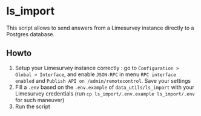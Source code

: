 # ls_import
This script allows to send answers from a Limesurvey instance directly to a Postgres database.

## Howto
1. Setup your Limesurvey instance correctly : go to `Configuration > Global > Interface`, and enable `JSON-RPC` in menu `RPC interface enabled` and `Publish API on /admin/remotecontrol`. Save your settings
2. Fill a `.env` based on the `.env.example` of `data_utils/ls_import` with your Limesurvey credentials (run `cp ls_import/.env.example ls_import/.env` for such maneuver)
3. Run the script